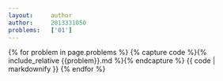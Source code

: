 ```yaml
---
layout:     author
author:     2013331050
problems:   ['01']
---
```



{% for problem in page.problems %}
{% capture code %}{% include_relative {{problem}}.md %}{% endcapture %}
{{ code | markdownify }}
{% endfor %}